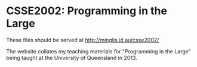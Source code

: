 # CSSE2002: Programming in the Large

These files should be served at http://minglis.id.au/csse2002/

The website collates my teaching materials for "Programming in the Large" being taught at the University of Queensland in 2013.
